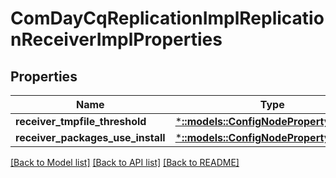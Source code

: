 # ComDayCqReplicationImplReplicationReceiverImplProperties

## Properties
Name | Type | Description | Notes
------------ | ------------- | ------------- | -------------
**receiver_tmpfile_threshold** | [***::models::ConfigNodePropertyInteger**](configNodePropertyInteger.md) |  | [optional] 
**receiver_packages_use_install** | [***::models::ConfigNodePropertyBoolean**](configNodePropertyBoolean.md) |  | [optional] 

[[Back to Model list]](../README.md#documentation-for-models) [[Back to API list]](../README.md#documentation-for-api-endpoints) [[Back to README]](../README.md)


